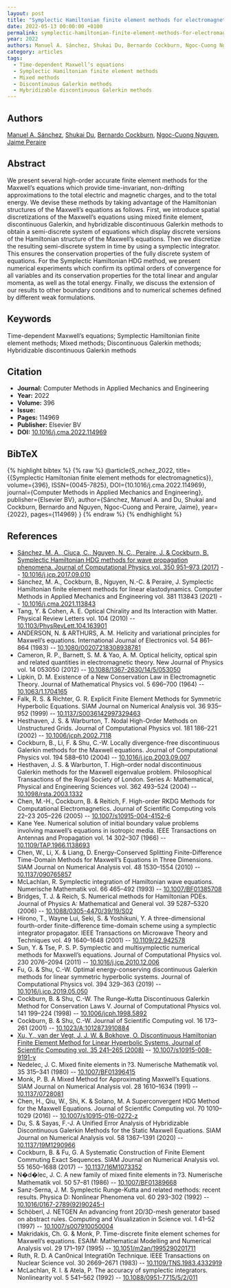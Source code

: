 ```yaml
---
layout: post
title: "Symplectic Hamiltonian finite element methods for electromagnetics"
date: 2022-05-13 00:00:00 +0100
permalink: symplectic-hamiltonian-finite-element-methods-for-electromagnetics
year: 2022
authors: Manuel A. Sánchez, Shukai Du, Bernardo Cockburn, Ngoc-Cuong Nguyen, Jaime Peraire
category: articles
tags:
  - Time-dependent Maxwell’s equations
  - Symplectic Hamiltonian finite element methods
  - Mixed methods
  - Discontinuous Galerkin methods
  - Hybridizable discontinuous Galerkin methods
---
```

 
## Authors
[Manuel A. Sánchez](authors/manuel_a_sanchez), [Shukai Du](authors/shukai_du), [Bernardo Cockburn](authors/bernardo_cockburn), [Ngoc-Cuong Nguyen](authors/ngoc_cuong_nguyen), [Jaime Peraire](authors/jaime_peraire)
 
## Abstract
We present several high-order accurate finite element methods for the Maxwell’s equations which provide time-invariant, non-drifting approximations to the total electric and magnetic charges, and to the total energy. We devise these methods by taking advantage of the Hamiltonian structures of the Maxwell’s equations as follows. First, we introduce spatial discretizations of the Maxwell’s equations using mixed finite element, discontinuous Galerkin, and hybridizable discontinuous Galerkin methods to obtain a semi-discrete system of equations which display discrete versions of the Hamiltonian structure of the Maxwell’s equations. Then we discretize the resulting semi-discrete system in time by using a symplectic integrator. This ensures the conservation properties of the fully discrete system of equations. For the Symplectic Hamiltonian HDG method, we present numerical experiments which confirm its optimal orders of convergence for all variables and its conservation properties for the total linear and angular momenta, as well as the total energy. Finally, we discuss the extension of our results to other boundary conditions and to numerical schemes defined by different weak formulations.
 
## Keywords
Time-dependent Maxwell’s equations; Symplectic Hamiltonian finite element methods; Mixed methods; Discontinuous Galerkin methods; Hybridizable discontinuous Galerkin methods
 
## Citation
- **Journal:** Computer Methods in Applied Mechanics and Engineering
- **Year:** 2022
- **Volume:** 396
- **Issue:** 
- **Pages:** 114969
- **Publisher:** Elsevier BV
- **DOI:** [10.1016/j.cma.2022.114969](https://doi.org/10.1016/j.cma.2022.114969)
 
## BibTeX
{% highlight bibtex %}
{% raw %}
@article{S_nchez_2022,
  title={{Symplectic Hamiltonian finite element methods for electromagnetics}},
  volume={396},
  ISSN={0045-7825},
  DOI={10.1016/j.cma.2022.114969},
  journal={Computer Methods in Applied Mechanics and Engineering},
  publisher={Elsevier BV},
  author={Sánchez, Manuel A. and Du, Shukai and Cockburn, Bernardo and Nguyen, Ngoc-Cuong and Peraire, Jaime},
  year={2022},
  pages={114969}
}
{% endraw %}
{% endhighlight %}
 
## References
- [Sánchez, M. A., Ciuca, C., Nguyen, N. C., Peraire, J. & Cockburn, B. Symplectic Hamiltonian HDG methods for wave propagation phenomena. Journal of Computational Physics vol. 350 951–973 (2017)](symplectic-hamiltonian-hdg-methods-for-wave-propagation-phenomena) -- [10.1016/j.jcp.2017.09.010](https://doi.org/10.1016/j.jcp.2017.09.010)
- Sánchez, M. A., Cockburn, B., Nguyen, N.-C. & Peraire, J. Symplectic Hamiltonian finite element methods for linear elastodynamics. Computer Methods in Applied Mechanics and Engineering vol. 381 113843 (2021) -- [10.1016/j.cma.2021.113843](https://doi.org/10.1016/j.cma.2021.113843)
- Tang, Y. & Cohen, A. E. Optical Chirality and Its Interaction with Matter. Physical Review Letters vol. 104 (2010) -- [10.1103/PhysRevLett.104.163901](https://doi.org/10.1103/PhysRevLett.104.163901)
- ANDERSON, N. & ARTHURS, A. M. Helicity and variational principles for Maxwell’s equations. International Journal of Electronics vol. 54 861–864 (1983) -- [10.1080/00207218308938781](https://doi.org/10.1080/00207218308938781)
- Cameron, R. P., Barnett, S. M. & Yao, A. M. Optical helicity, optical spin and related quantities in electromagnetic theory. New Journal of Physics vol. 14 053050 (2012) -- [10.1088/1367-2630/14/5/053050](https://doi.org/10.1088/1367-2630/14/5/053050)
- Lipkin, D. M. Existence of a New Conservation Law in Electromagnetic Theory. Journal of Mathematical Physics vol. 5 696–700 (1964) -- [10.1063/1.1704165](https://doi.org/10.1063/1.1704165)
- Falk, R. S. & Richter, G. R. Explicit Finite Element Methods for Symmetric Hyperbolic Equations. SIAM Journal on Numerical Analysis vol. 36 935–952 (1999) -- [10.1137/S0036142997329463](https://doi.org/10.1137/S0036142997329463)
- Hesthaven, J. S. & Warburton, T. Nodal High-Order Methods on Unstructured Grids. Journal of Computational Physics vol. 181 186–221 (2002) -- [10.1006/jcph.2002.7118](https://doi.org/10.1006/jcph.2002.7118)
- Cockburn, B., Li, F. & Shu, C.-W. Locally divergence-free discontinuous Galerkin methods for the Maxwell equations. Journal of Computational Physics vol. 194 588–610 (2004) -- [10.1016/j.jcp.2003.09.007](https://doi.org/10.1016/j.jcp.2003.09.007)
- Hesthaven, J. S. & Warburton, T. High–order nodal discontinuous Galerkin methods for the Maxwell eigenvalue problem. Philosophical Transactions of the Royal Society of London. Series A: Mathematical, Physical and Engineering Sciences vol. 362 493–524 (2004) -- [10.1098/rsta.2003.1332](https://doi.org/10.1098/rsta.2003.1332)
- Chen, M.-H., Cockburn, B. & Reitich, F. High-order RKDG Methods for Computational Electromagnetics. Journal of Scientific Computing vols 22–23 205–226 (2005) -- [10.1007/s10915-004-4152-6](https://doi.org/10.1007/s10915-004-4152-6)
- Kane Yee. Numerical solution of initial boundary value problems involving maxwell’s equations in isotropic media. IEEE Transactions on Antennas and Propagation vol. 14 302–307 (1966) -- [10.1109/TAP.1966.1138693](https://doi.org/10.1109/TAP.1966.1138693)
- Chen, W., Li, X. & Liang, D. Energy-Conserved Splitting Finite-Difference Time-Domain Methods for Maxwell’s Equations in Three Dimensions. SIAM Journal on Numerical Analysis vol. 48 1530–1554 (2010) -- [10.1137/090765857](https://doi.org/10.1137/090765857)
- McLachlan, R. Symplectic integration of Hamiltonian wave equations. Numerische Mathematik vol. 66 465–492 (1993) -- [10.1007/BF01385708](https://doi.org/10.1007/BF01385708)
- Bridges, T. J. & Reich, S. Numerical methods for Hamiltonian PDEs. Journal of Physics A: Mathematical and General vol. 39 5287–5320 (2006) -- [10.1088/0305-4470/39/19/S02](https://doi.org/10.1088/0305-4470/39/19/S02)
- Hirono, T., Wayne Lui, Seki, S. & Yoshikuni, Y. A three-dimensional fourth-order finite-difference time-domain scheme using a symplectic integrator propagator. IEEE Transactions on Microwave Theory and Techniques vol. 49 1640–1648 (2001) -- [10.1109/22.942578](https://doi.org/10.1109/22.942578)
- Sun, Y. & Tse, P. S. P. Symplectic and multisymplectic numerical methods for Maxwell’s equations. Journal of Computational Physics vol. 230 2076–2094 (2011) -- [10.1016/j.jcp.2010.12.006](https://doi.org/10.1016/j.jcp.2010.12.006)
- Fu, G. & Shu, C.-W. Optimal energy-conserving discontinuous Galerkin methods for linear symmetric hyperbolic systems. Journal of Computational Physics vol. 394 329–363 (2019) -- [10.1016/j.jcp.2019.05.050](https://doi.org/10.1016/j.jcp.2019.05.050)
- Cockburn, B. & Shu, C.-W. The Runge–Kutta Discontinuous Galerkin Method for Conservation Laws V. Journal of Computational Physics vol. 141 199–224 (1998) -- [10.1006/jcph.1998.5892](https://doi.org/10.1006/jcph.1998.5892)
- Cockburn, B. & Shu, C.-W. Journal of Scientific Computing vol. 16 173–261 (2001) -- [10.1023/A:1012873910884](https://doi.org/10.1023/A:1012873910884)
- [Xu, Y., van der Vegt, J. J. W. & Bokhove, O. Discontinuous Hamiltonian Finite Element Method for Linear Hyperbolic Systems. Journal of Scientific Computing vol. 35 241–265 (2008)](discontinuous-hamiltonian-finite-element-method-for-linear-hyperbolic-systems) -- [10.1007/s10915-008-9191-y](https://doi.org/10.1007/s10915-008-9191-y)
- Nedelec, J. C. Mixed finite elements in ?3. Numerische Mathematik vol. 35 315–341 (1980) -- [10.1007/BF01396415](https://doi.org/10.1007/BF01396415)
- Monk, P. B. A Mixed Method for Approximating Maxwell’s Equations. SIAM Journal on Numerical Analysis vol. 28 1610–1634 (1991) -- [10.1137/0728081](https://doi.org/10.1137/0728081)
- Chen, H., Qiu, W., Shi, K. & Solano, M. A Superconvergent HDG Method for the Maxwell Equations. Journal of Scientific Computing vol. 70 1010–1029 (2016) -- [10.1007/s10915-016-0272-z](https://doi.org/10.1007/s10915-016-0272-z)
- Du, S. & Sayas, F.-J. A Unified Error Analysis of Hybridizable Discontinuous Galerkin Methods for the Static Maxwell Equations. SIAM Journal on Numerical Analysis vol. 58 1367–1391 (2020) -- [10.1137/19M1290966](https://doi.org/10.1137/19M1290966)
- Cockburn, B. & Fu, G. A Systematic Construction of Finite Element Commuting Exact Sequences. SIAM Journal on Numerical Analysis vol. 55 1650–1688 (2017) -- [10.1137/16M1073352](https://doi.org/10.1137/16M1073352)
- N�d�lec, J. C. A new family of mixed finite elements in ?3. Numerische Mathematik vol. 50 57–81 (1986) -- [10.1007/BF01389668](https://doi.org/10.1007/BF01389668)
- Sanz-Serna, J. M. Symplectic Runge-Kutta and related methods: recent results. Physica D: Nonlinear Phenomena vol. 60 293–302 (1992) -- [10.1016/0167-2789(92)90245-I](https://doi.org/10.1016/0167-2789(92)90245-I)
- Schöberl, J. NETGEN An advancing front 2D/3D-mesh generator based on abstract rules. Computing and Visualization in Science vol. 1 41–52 (1997) -- [10.1007/s007910050004](https://doi.org/10.1007/s007910050004)
- Makridakis, Ch. G. & Monk, P. Time-discrete finite element schemes for Maxwell’s equations. ESAIM: Mathematical Modelling and Numerical Analysis vol. 29 171–197 (1995) -- [10.1051/m2an/1995290201711](https://doi.org/10.1051/m2an/1995290201711)
- Ruth, R. D. A Can0nical Integrati0n Technique. IEEE Transactions on Nuclear Science vol. 30 2669–2671 (1983) -- [10.1109/TNS.1983.4332919](https://doi.org/10.1109/TNS.1983.4332919)
- McLachlan, R. I. & Atela, P. The accuracy of symplectic integrators. Nonlinearity vol. 5 541–562 (1992) -- [10.1088/0951-7715/5/2/011](https://doi.org/10.1088/0951-7715/5/2/011)

